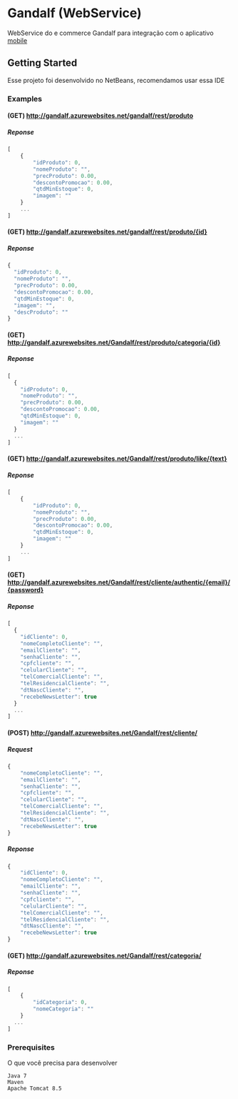 # Gandalf (WebService)

WebService do e commerce Gandalf para integração com o aplicativo [mobile](https://github.com/DavidWashington833/PI-4-AppMobile.git)

## Getting Started

Esse projeto foi desenvolvido no NetBeans, recomendamos usar essa IDE

### Examples
#### (GET) http://gandalf.azurewebsites.net/gandalf/rest/produto
##### Reponse
```javascript
[
    {
        "idProduto": 0,
        "nomeProduto": "",
        "precProduto": 0.00,
        "descontoPromocao": 0.00,
        "qtdMinEstoque": 0,
        "imagem": ""
    }
    ...
]
```
#### (GET) http://gandalf.azurewebsites.net/gandalf/rest/produto/{id}
##### Reponse
```javascript
{
  "idProduto": 0,
  "nomeProduto": "",
  "precProduto": 0.00,
  "descontoPromocao": 0.00,
  "qtdMinEstoque": 0,
  "imagem": "",
  "descProduto": ""
}
```
#### (GET) http://gandalf.azurewebsites.net/Gandalf/rest/produto/categoria/{id}
##### Reponse
```javascript
[
  {
    "idProduto": 0,
    "nomeProduto": "",
    "precProduto": 0.00,
    "descontoPromocao": 0.00,
    "qtdMinEstoque": 0,
    "imagem": ""
  }
  ...
]
```
#### (GET) http://gandalf.azurewebsites.net/Gandalf/rest/produto/like/{text}
##### Reponse
```javascript
[
    {
        "idProduto": 0,
        "nomeProduto": "",
        "precProduto": 0.00,
        "descontoPromocao": 0.00,
        "qtdMinEstoque": 0,
        "imagem": ""
    }
    ...
]
```
#### (GET) http://gandalf.azurewebsites.net/Gandalf/rest/cliente/authentic/{email}/{password}
##### Reponse
```javascript
[
  {
    "idCliente": 0,
    "nomeCompletoCliente": "",
    "emailCliente": "",
    "senhaCliente": "",
    "cpfcliente": "",
    "celularCliente": "",
    "telComercialCliente": "",
    "telResidencialCliente": "",
    "dtNascCliente": "",
    "recebeNewsLetter": true
  }
  ...
]
```
#### (POST) http://gandalf.azurewebsites.net/Gandalf/rest/cliente/
##### Request
```javascript
{
    "nomeCompletoCliente": "",
    "emailCliente": "",
    "senhaCliente": "",
    "cpfcliente": "",
    "celularCliente": "",
    "telComercialCliente": "",
    "telResidencialCliente": "",
    "dtNascCliente": "",
    "recebeNewsLetter": true
}
```
##### Reponse
```javascript
{
    "idCliente": 0,
    "nomeCompletoCliente": "",
    "emailCliente": "",
    "senhaCliente": "",
    "cpfcliente": "",
    "celularCliente": "",
    "telComercialCliente": "",
    "telResidencialCliente": "",
    "dtNascCliente": "",
    "recebeNewsLetter": true
}
```
#### (GET) http://gandalf.azurewebsites.net/Gandalf/rest/categoria/
##### Reponse
```javascript
[
    { 
        "idCategoria": 0, 
        "nomeCategoria": "" 
    }
  ...
]
```

### Prerequisites

O que você precisa para desenvolver

```
Java 7
Maven
Apache Tomcat 8.5
```
